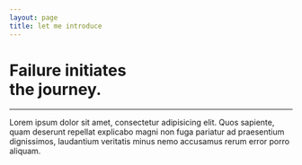 ```yaml
---
layout: page
title: let me introduce
---
```

<h1 class="home--subtitle text--bold">Failure initiates<br> the journey.</h1>
<hr class="divider--accent">

Lorem ipsum dolor sit amet, consectetur adipisicing elit. Quos sapiente, quam deserunt repellat explicabo magni non fuga pariatur ad praesentium dignissimos, laudantium veritatis minus nemo accusamus rerum error porro aliquam.
